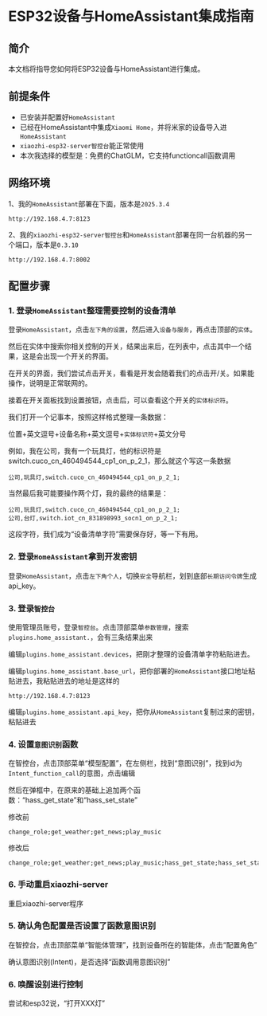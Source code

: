 # ESP32设备与HomeAssistant集成指南

## 简介

本文档将指导您如何将ESP32设备与HomeAssistant进行集成。

## 前提条件

- 已安装并配置好`HomeAssistant`
- 已经在HomeAssistant中集成`Xiaomi Home`，并将米家的设备导入进`HomeAssistant`
- `xiaozhi-esp32-server智控台`能正常使用
- 本次我选择的模型是：免费的ChatGLM，它支持functioncall函数调用

## 网络环境

1、我的`HomeAssistant`部署在下面，版本是`2025.3.4`
```
http://192.168.4.7:8123
```

2、我的`xiaozhi-esp32-server智控台`和`HomeAssistant`部署在同一台机器的另一个端口，版本是`0.3.10`
```
http://192.168.4.7:8002
```


## 配置步骤

### 1. 登录`HomeAssistant`整理需要控制的设备清单

登录`HomeAssistant`，点击`左下角的设置`，然后进入`设备与服务`，再点击顶部的`实体`。

然后在实体中搜索你相关控制的开关，结果出来后，在列表中，点击其中一个结果，这是会出现一个开关的界面。

在开关的界面，我们尝试点击开关，看看是开发会随着我们的点击开/关。如果能操作，说明是正常联网的。

接着在开关面板找到设置按钮，点击后，可以查看这个开关的`实体标识符`。

我们打开一个记事本，按照这样格式整理一条数据：

位置+英文逗号+设备名称+英文逗号+`实体标识符`+英文分号

例如，我在公司，我有一个玩具灯，他的标识符是switch.cuco_cn_460494544_cp1_on_p_2_1，那么就这个写这一条数据

```
公司,玩具灯,switch.cuco_cn_460494544_cp1_on_p_2_1;
```

当然最后我可能要操作两个灯，我的最终的结果是：

```
公司,玩具灯,switch.cuco_cn_460494544_cp1_on_p_2_1;
公司,台灯,switch.iot_cn_831898993_socn1_on_p_2_1;
```

这段字符，我们成为“设备清单字符”需要保存好，等一下有用。


### 2. 登录`HomeAssistant`拿到开发密钥

登录`HomeAssistant`，点击`左下角个人`，切换`安全`导航栏，划到底部`长期访问令牌`生成api_key。


### 3. 登录`智控台`

使用管理员账号，登录`智控台`。点击顶部菜单`参数管理`，搜索`plugins.home_assistant.`，会有三条结果出来

编辑`plugins.home_assistant.devices`，把刚才整理的设备清单字符粘贴进去。


编辑`plugins.home_assistant.base_url`，把你部署的`HomeAssistant`接口地址粘贴进去，我粘贴进去的地址是这样的

```
http://192.168.4.7:8123
```

编辑`plugins.home_assistant.api_key`，把你从`HomeAssistant`复制过来的密钥，粘贴进去


### 4. 设置`意图识别`函数

在智控台，点击顶部菜单“模型配置”，在左侧栏，找到“意图识别”，找到id为`Intent_function_call`的意图，点击编辑

然后在弹框中，在原来的基础上追加两个函数：“hass_get_state”和“hass_set_state”

修改前
```
change_role;get_weather;get_news;play_music
```

修改后

```
change_role;get_weather;get_news;play_music;hass_get_state;hass_set_state
```

### 6. 手动重启xiaozhi-server

重启xiaozhi-server程序


### 5. 确认角色配置是否设置了函数意图识别

在智控台，点击顶部菜单“智能体管理”，找到设备所在的智能体，点击“配置角色”

确认意图识别(Intent)，是否选择“函数调用意图识别”


### 6. 唤醒设别进行控制

尝试和esp32说，“打开XXX灯”